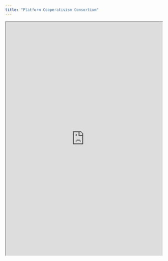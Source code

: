 ```yaml
---
title: "Platform Cooperativism Consortium"
---
```



<iframe height="750" width="100%" src="https://ewelton.github.io/ktest/wiki.html#Platform%20Cooperativism%20Consortium"></iframe>
